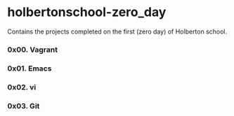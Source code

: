 # holbertonschool-zero_day

Contains the projects completed on the first (zero day) of Holberton school.

### 0x00. Vagrant

### 0x01. Emacs

### 0x02. vi

### 0x03. Git

